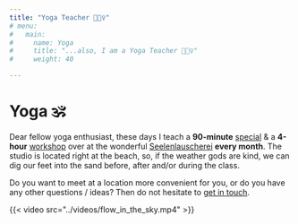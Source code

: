 ```yaml
---
title: "Yoga Teacher 🧘🏻‍♀️"
# menu:
#   main:
#     name: Yoga
#     title: "...also, I am a Yoga Teacher 🧘🏻‍♀️"
#     weight: 40

---
```


# Yoga 🕉

Dear fellow yoga enthusiast, these days I teach a **90-minute** [special](https://www.seelenlauscherei.de/programm/special-yoga) & a **4-hour** [workshop](https://www.seelenlauscherei.de/programm/workshops) over at the wonderful [Seelenlauscherei](https://www.seelenlauscherei.de) **every month**. The studio is located right at the beach, so, if the weather gods are kind, we can dig our feet into the sand before, after and/or during the class.

Do you want to meet at a location more convenient for you, or do you have any other questions / ideas? Then do not hesitate to [get in touch](mailto:jan@janraasch.com).

{{< video src="../videos/flow_in_the_sky.mp4" >}}
